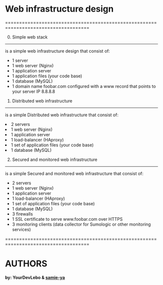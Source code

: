 # Web infrastructure design
====================================================================================

0. Simple web stack
------------------------------
<p>is a simple web infrastructure design that consist of:</p>
<ul>
<li>1 server</li>
<li>1 web server (Nginx)</li>
<li>1 application server</li>
<li>1 application files (your code base)</li>
<li>1 database (MySQL)</li>
<li>1 domain name foobar.com configured with a www record that points to your server IP 8.8.8.8 </li>
</ul>


1. Distributed web infrastructure
------------------------------
<p>is a simple Distributed web infrastructure that consist of:</p
<ul>
<li>2 servers</li>
<li>1 web server (Nginx)</li>
<li>1 application server</li>
<li>1 load-balancer (HAproxy)</li>
<li>1 set of application files (your code base)</li>
<li>1 database (MySQL) </li>
</ul>

2. Secured and monitored web infrastructure
------------------------------
<p>is a simple Secured and monitored web infrastructure that consist of:</p>
<ul>
<li>2 servers</li>
<li>1 web server (Nginx)</li>
<li>1 application server</li>
<li>1 load-balancer (HAproxy)</li>
<li>1 set of application files (your code base)</li>
<li>1 database (MySQL) </li>
<li>3 firewalls</li>
<li>1 SSL certificate to serve www.foobar.com over HTTPS</li>
<li>3 monitoring clients (data collector for Sumologic or other monitoring services) </li>
</ul>


====================================================================================
# AUTHORS
<h4> by: YourDevLebo & <a href="https://github.com/samie-ya"> samie-ya </a> </h4>
